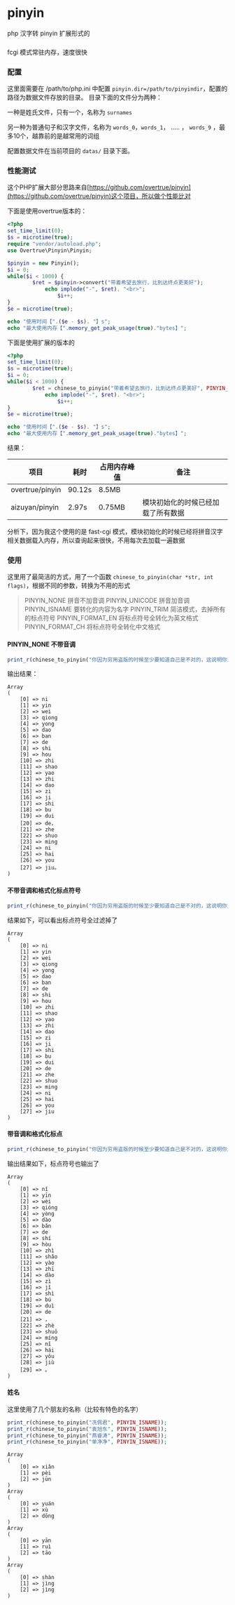 # pinyin
php 汉字转 pinyin 扩展形式的

###
fcgi 模式常驻内存，速度很快

### 配置
这里面需要在 /path/to/php.ini 中配置 `pinyin.dir=/path/to/pinyindir`，配置的路径为数据文件存放的目录。
目录下面的文件分为两种：

一种是姓氏文件，只有一个，名称为 `surnames`

另一种为普通句子和汉字文件，名称为 `words_0`，`words_1`， ..... ， `words_9` ，最多10个，越靠前的是越常用的词组

配置数据文件在当前项目的 `datas/` 目录下面。

### 性能测试
这个PHP扩展大部分思路来自[https://github.com/overtrue/pinyin](https://github.com/overtrue/pinyin)这个项目，所以做个性能比对

下面是使用overtrue版本的：
```php
<?php
set_time_limit(0);
$s = microtime(true);
require "vendor/autoload.php";
use Overtrue\Pinyin\Pinyin;

$pinyin = new Pinyin();
$i = 0;
while($i < 1000) {
        $ret = $pinyin->convert("带着希望去旅行，比到达终点更美好");
            echo implode("-", $ret). "<br>";
                $i++;
}
$e = microtime(true);

echo "使用时间【".($e - $s). "】s";
echo "最大使用内存【".memory_get_peak_usage(true)."bytes】";
```

下面是使用扩展的版本的
```php
<?php
set_time_limit(0);
$s = microtime(true);
$i = 0;
while($i < 1000) {
        $ret = chinese_to_pinyin("带着希望去旅行，比到达终点更美好", PINYIN_UNICODE);
            echo implode("-", $ret). "<br>";
                $i++;
}
$e = microtime(true);

echo "使用时间【".($e - $s). "】s";
echo "最大使用内存【".memory_get_peak_usage(true)."bytes】";
```

结果：

|      项目         | 耗时   | 占用内存峰值 |   备注                             |
| -------------     | -------| ------------ | ---------------------------------  |
| overtrue/pinyin   | 90.12s |  8.5MB       |                                    |
| aizuyan/pinyin    | 2.97s  |  0.75MB      | 模块初始化的时候已经加载了所有数据 |

分析下，因为我这个使用的是 fast-cgi 模式，模块初始化的时候已经将拼音汉字相关数据载入内存，所以查询起来很快，不用每次去加载一遍数据

### 使用
这里用了最简洁的方式，用了一个函数 `chinese_to_pinyin(char *str, int flags)`，根据不同的参数，转换为不用的形式
> PINYIN_NONE    拼音不加音调
> PINYIN_UNICODE    拼音加音调
> PINYIN_ISNAME     要转化的内容为名字
> PINYIN_TRIM       简洁模式，去掉所有的标点符号
> PINYIN_FORMAT_EN  将标点符号全转化为英文格式
> PINYIN_FORMAT_CH     将标点符号全转化中文格式

#### PINYIN_NONE 不带音调
```php
print_r(chinese_to_pinyin("你因为穷用盗版的时候至少要知道自己是不对的，这说明你还有救。", PINYIN_NONE));
```
输出结果：

```
Array
(
    [0] => ni
    [1] => yin
    [2] => wei
    [3] => qiong
    [4] => yong
    [5] => dao
    [6] => ban
    [7] => de
    [8] => shi
    [9] => hou
    [10] => zhi
    [11] => shao
    [12] => yao
    [13] => zhi
    [14] => dao
    [15] => zi
    [16] => ji
    [17] => shi
    [18] => bu
    [19] => dui
    [20] => de，
    [21] => zhe
    [22] => shuo
    [23] => ming
    [24] => ni
    [25] => hai
    [26] => you
    [27] => jiu。
)
```

#### 不带音调和格式化标点符号
```php
print_r(chinese_to_pinyin("你因为穷用盗版的时候至少要知道自己是不对的，这说明你还有救。", PINYIN_NONE|PINYIN_TRIM));
```

结果如下，可以看出标点符号全过滤掉了
```
Array
(
    [0] => ni
    [1] => yin
    [2] => wei
    [3] => qiong
    [4] => yong
    [5] => dao
    [6] => ban
    [7] => de
    [8] => shi
    [9] => hou
    [10] => zhi
    [11] => shao
    [12] => yao
    [13] => zhi
    [14] => dao
    [15] => zi
    [16] => ji
    [17] => shi
    [18] => bu
    [19] => dui
    [20] => de
    [21] => zhe
    [22] => shuo
    [23] => ming
    [24] => ni
    [25] => hai
    [26] => you
    [27] => jiu
)
```

#### 带音调和格式化标点
```php
print_r(chinese_to_pinyin("你因为穷用盗版的时候至少要知道自己是不对的，这说明你还有救。", PINYIN_UNICODE|PINYIN_FORMAT_CH));
```

输出结果如下，标点符号也输出了
```
Array
(
    [0] => nǐ
    [1] => yīn
    [2] => wèi
    [3] => qióng
    [4] => yòng
    [5] => dào
    [6] => bǎn
    [7] => de
    [8] => shí
    [9] => hòu
    [10] => zhì
    [11] => shǎo
    [12] => yào
    [13] => zhī
    [14] => dào
    [15] => zì
    [16] => jǐ
    [17] => shì
    [18] => bú
    [19] => duì
    [20] => de
    [21] => ，
    [22] => zhè
    [23] => shuō
    [24] => míng
    [25] => nǐ
    [26] => hái
    [27] => yǒu
    [28] => jiù
    [29] => 。
)
```

#### 姓名
这里使用了几个朋友的名称（比较有特色的名字）
```php
print_r(chinese_to_pinyin("冼佩君", PINYIN_ISNAME));
print_r(chinese_to_pinyin("袁旭东", PINYIN_ISNAME));
print_r(chinese_to_pinyin("燕睿涛", PINYIN_ISNAME));
print_r(chinese_to_pinyin("单净净", PINYIN_ISNAME));
```

```
Array
(
    [0] => xiǎn
    [1] => pèi
    [2] => jūn
)
Array
(
    [0] => yuán
    [1] => xù
    [2] => dōng
)
Array
(
    [0] => yān
    [1] => ruì
    [2] => tāo
)
Array
(
    [0] => shàn
    [1] => jìng
    [2] => jìng
)
```
